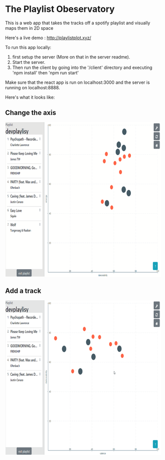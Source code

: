 # The Playlist Obeservatory
This is a web app that takes the tracks off a spotify playlist and visually maps them in 2D space

Here's a live demo : http://playlistplot.xyz/

To run this app locally:  
1. first setup the server (More on that in the server readme).  
1. Start the server.  
1. Then run the client by going into the '/client' directory and executing 'npm install' then 'npm run start'

Make sure that the react app is run on localhost:3000 and the server is running on localhost:8888.

Here's what it looks like:  
## Change the axis 
<p align="center">
   
  <img src="demo_gifs/axis_demo.gif"  height="500">
</p>

## Add a track  
 <p align="center">
  
  <img src="demo_gifs/add_demo.gif"  height="500">
</p>





